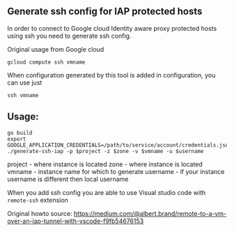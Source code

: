 ## Generate ssh config for IAP protected hosts

In order to connect to Google cloud Identity aware proxy protected hosts using ssh you need to generate ssh config.

Original usage from Google cloud 
```shell
gcloud compute ssh vmname
```

When configuration generated by this tool is added in configuration, you can use just
```
ssh vmname
```

## Usage:
```
go build
export GOOGLE_APPLICATION_CREDENTIALS=/path/to/service/account/credentials.json
./generate-ssh-iap -p $project -z $zone -v $vmname -u $username
```

project - where instance is located
zone - where instance is located 
vmname - instance name for which to generate
username - if your instance username is different then local username

When you add ssh config you are able to use Visual studio code with `remote-ssh` extension


Original howto source:
https://medium.com/@albert.brand/remote-to-a-vm-over-an-iap-tunnel-with-vscode-f9fb54676153